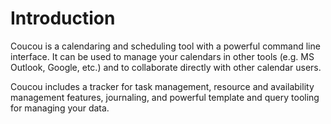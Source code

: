 # Introduction

Coucou is a calendaring and scheduling tool with a powerful command line interface. It can be used
to manage your calendars in other tools (e.g. MS Outlook, Google, etc.) and to collaborate directly
with other calendar users.

Coucou includes a tracker for task management, resource and availability management features,
journaling, and powerful template and query tooling for managing your data.
